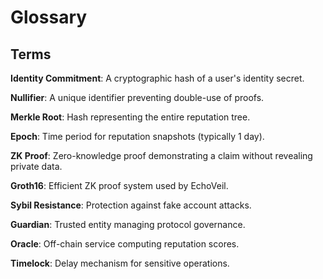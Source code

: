 # Glossary

## Terms

**Identity Commitment**: A cryptographic hash of a user's identity secret.

**Nullifier**: A unique identifier preventing double-use of proofs.

**Merkle Root**: Hash representing the entire reputation tree.

**Epoch**: Time period for reputation snapshots (typically 1 day).

**ZK Proof**: Zero-knowledge proof demonstrating a claim without revealing private data.

**Groth16**: Efficient ZK proof system used by EchoVeil.

**Sybil Resistance**: Protection against fake account attacks.

**Guardian**: Trusted entity managing protocol governance.

**Oracle**: Off-chain service computing reputation scores.

**Timelock**: Delay mechanism for sensitive operations.

